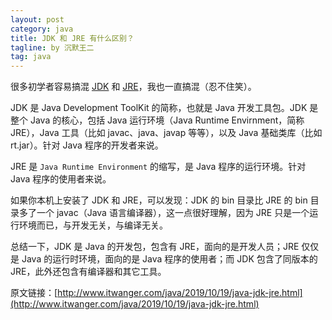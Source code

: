 ```yaml
---
layout: post
category: java
title: JDK 和 JRE 有什么区别？
tagline: by 沉默王二
tag: java
---
```


很多初学者容易搞混 [JDK](http://www.itwanger.com/java/2019/10/19/java-jdk.html) 和 [JRE](http://www.itwanger.com/java/2019/10/19/java-jre.html)，我也一直搞混（忍不住笑）。

<!--more-->



JDK 是 Java Development ToolKit 的简称，也就是 Java 开发工具包。JDK 是整个 Java 的核心，包括 Java 运行环境（Java Runtime Envirnment，简称 JRE），Java 工具（比如 javac、java、javap 等等），以及 Java 基础类库（比如 rt.jar）。针对 Java 程序的开发者来说。

JRE 是 `Java Runtime Environment` 的缩写，是 Java 程序的运行环境。针对 Java 程序的使用者来说。

如果你本机上安装了 JDK 和 JRE，可以发现：JDK 的 bin 目录比 JRE 的 bin 目录多了一个 javac（Java 语言编译器），这一点很好理解，因为 JRE 只是一个运行环境而已，与开发无关，与编译无关。

总结一下，JDK 是 Java 的开发包，包含有 JRE，面向的是开发人员；JRE 仅仅是 Java 的运行时环境，面向的是 Java 程序的使用者；而 JDK 包含了同版本的 JRE，此外还包含有编译器和其它工具。


原文链接：[http://www.itwanger.com/java/2019/10/19/java-jdk-jre.html](http://www.itwanger.com/java/2019/10/19/java-jdk-jre.html)



